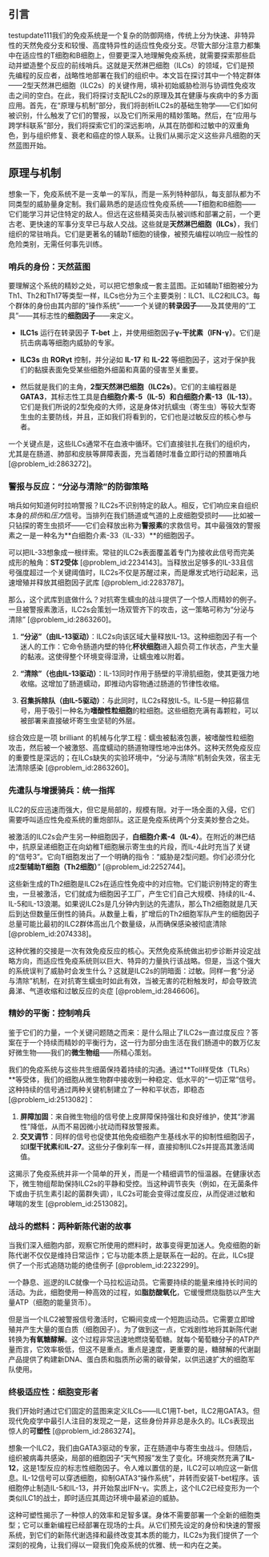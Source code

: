 ## 引言
testupdate111我们的免疫系统是一个复杂的防御网络，传统上分为快速、非特异性的天然免疫分支和较慢、高度特异性的适应性免疫分支。尽管大部分注意力都集中在适应性的T细胞和B细胞上，但要更深入地理解免疫系统，就需要探索那些启动并塑造整个反应的前线哨兵。这就是天然淋巴细胞（ILCs）的领域，它们是预先编程的反应者，战略性地部署在我们的组织中。本文旨在探讨其中一个特定群体——2型天然淋巴细胞（ILC2s）的关键作用，填补初始威胁检测与协调性免疫攻击之间的空白。在此，我们将探讨支配ILC2s的原理及其在健康与疾病中的多方面应用。首先，在“原理与机制”部分，我们将剖析ILC2s的基础生物学——它们如何被识别，什么触发了它们的警报，以及它们所采用的精妙策略。然后，在“应用与跨学科联系”部分，我们将探索它们的深远影响，从其在防御和过敏中的双重角色，到与组织修复、衰老和癌症的惊人联系。让我们从揭示定义这些非凡细胞的天然蓝图开始。

## 原理与机制

想象一下，免疫系统不是一支单一的军队，而是一系列特种部队，每支部队都为不同类型的威胁量身定制。我们最熟悉的是适应性免疫系统——T细胞和B细胞——它们能学习并记住特定的敌人。但远在这些精英突击队被训练和部署之前，一个更古老、更快速的军事分支早已与敌人交战。这些就是**天然淋巴细胞（ILCs）**，我们组织的常驻哨兵。它们是更著名的辅助T细胞的镜像，被预先编程以响应一般性的危险类别，无需任何事先训练。

### 哨兵的身份：天然蓝图

要理解这个系统的精妙之处，可以把它想象成一套主蓝图。正如辅助T细胞被分为Th1、Th2和Th17等类型一样，ILCs也分为三个主要类别：ILC1、ILC2和ILC3。每个群体的身份由其内部的“操作系统”——一个关键的**转录因子**——及其使用的“工具”——其标志性的**细胞因子**——来定义。

- **ILC1s** 运行在转录因子 **T-bet** 上，并使用细胞因子**γ-干扰素（IFN-γ）**。它们是抗击病毒等细胞内威胁的专家。

- **ILC3s** 由 **RORγt** 控制，并分泌如 **IL-17** 和 **IL-22** 等细胞因子，这对于保护我们的黏膜表面免受某些细胞外细菌和真菌的侵害至关重要。

- 然后就是我们的主角，**2型天然淋巴细胞（ILC2s）**。它们的主编程器是 **GATA3**，其标志性工具是**白细胞介素-5（IL-5）**和**白细胞介素-13（IL-13）**。它们是我们所说的2型免疫的大师，这是身体对抗蠕虫（寄生虫）等较大型寄生虫的主要防线，并且，正如我们将看到的，它们也是过敏反应的核心参与者。

一个关键点是，这些ILCs通常不在血液中循环。它们直接驻扎在我们的组织内，尤其是在肠道、肺部和皮肤等屏障表面，充当着随时准备立即行动的预置哨兵 [@problem_id:2863272]。

### 警报与反应：“分泌与清除”的防御策略

哨兵如何知道何时拉响警报？ILC2s不识别特定的敌人。相反，它们响应来自组织本身的*损伤*和*压力*信号。当排列在我们肠道或气道的上皮细胞受损时——比如被一只钻探的寄生虫损坏——它们会释放出称为**警报素**的求救信号。其中最强效的警报素之一是一种名为**白细胞介素-33（IL-33）**的细胞因子。

可以把IL-33想象成一根绊索。常驻的ILC2s表面覆盖着专门为接收此信号而完美成形的触角：**ST2受体** [@problem_id:2234143]。当释放出足够多的IL-33且信号强度超过一个关键阈值时，ILC2s不仅是苏醒过来，而是爆发式地行动起来，迅速增殖并释放其细胞因子武库 [@problem_id:2283787]。

那么，这个武库到底做什么？对抗寄生蠕虫的战斗提供了一个惊人而精妙的例子。一旦被警报素激活，ILC2s会策划一场双管齐下的攻击，这一策略可称为“分泌与清除” [@problem_id:2863260]。

1.  **“分泌”（由IL-13驱动）**：ILC2s向该区域大量释放IL-13。这种细胞因子有一个迷人的工作：它命令肠道内壁的特化**杯状细胞**进入超负荷工作状态，产生大量的黏液。这使得整个环境变得湿滑，让蠕虫难以附着。

2.  **“清除”（也由IL-13驱动）**：IL-13同时作用于肠壁的平滑肌细胞，使其更强力地收缩。这增加了肠道蠕动，即推动内容物通过肠道的节律性收缩。

3.  **召集拆除队（由IL-5驱动）**：与此同时，ILC2s释放IL-5。IL-5是一种招募信号，用于吸引一种名为**嗜酸性粒细胞**的粒细胞。这些细胞充满有毒颗粒，可以被部署来直接破坏寄生虫坚韧的外层。

综合效应是一项 brilliant 的机械与化学工程：蠕虫被黏液包裹，被嗜酸性粒细胞攻击，然后被一个被激怒、高度蠕动的肠道物理性地冲出体外。这种天然免疫反应的重要性是深远的；在ILCs缺失的实验环境中，“分泌与清除”机制会失效，宿主无法清除感染 [@problem_id:2863260]。

### 先遣队与增援骑兵：统一指挥

ILC2的反应迅速而强大，但它是局部的，规模有限。对于一场全面的入侵，它们需要呼叫适应性免疫系统的重炮部队。这正是免疫系统两个分支美妙整合之处。

被激活的ILC2s会产生另一种细胞因子，**白细胞介素-4（IL-4）**。在附近的淋巴结中，抗原呈递细胞正在向幼稚T细胞展示寄生虫的片段，而IL-4此时充当了关键的“信号3”。它向T细胞发出了一个明确的指令：“威胁是2型问题。你们必须分化成**2型辅助T细胞（Th2细胞）**” [@problem_id:2252744]。

这些新生成的Th2细胞是ILC2s在适应性免疫中的对应物。它们能识别特定的寄生虫，一旦被激活，它们就成为细胞因子工厂，产生它们自己大规模、持续的IL-4、IL-5和IL-13浪潮。如果说ILC2s是几分钟内到达的先遣队，那么Th2细胞就是几天后到达但数量压倒性的骑兵。从数量上看，扩增后的Th2细胞军队产生的细胞因子总量可能比最初的ILC2群体高出几个数量级，从而确保感染被彻底清除 [@problem_id:2074338]。

这种优雅的交接是一次有效免疫反应的核心。天然免疫系统做出初步诊断并设定战略方向，而适应性免疫系统则以巨大、特异的力量执行该战略。但是，当这个强大的系统误判了威胁时会发生什么？这就是ILC2s的阴暗面：过敏。同样一套“分泌与清除”机制，在对抗寄生蠕虫时如此有效，当被无害的花粉触发时，却会导致流鼻涕、气道收缩和过敏反应的炎症 [@problem_id:2846606]。

### 精妙的平衡：控制哨兵

鉴于它们的力量，一个关键问题随之而来：是什么阻止了ILC2s一直过度反应？答案在于一个持续而精妙的平衡行为，这一行为部分由生活在我们肠道中的数万亿友好微生物——我们的**微生物组**——所精心策划。

我们的免疫系统与这些共生细菌保持着持续的沟通。通过**Toll样受体（TLRs）**等受体，我们的细胞从微生物群中接收到一种稳定、低水平的“一切正常”信号。这种持续的信号通过两种关键机制建立了一种和平状态，即稳态 [@problem_id:2513082]：

1.  **屏障加固**：来自微生物组的信号使上皮屏障保持强壮和良好维护，使其“渗漏性”降低，从而不易因微小扰动而释放警报素。
2.  **交叉调节**：同样的信号也促使其他免疫细胞产生基线水平的抑制性细胞因子，如**I型干扰素**和**IL-27**。这些分子像刹车一样，直接抑制ILC2s并提高其激活阈值。

这揭示了免疫系统并非一个简单的开关，而是一个精细调节的恒温器。在健康状态下，微生物组帮助保持ILC2s的平静和受控。当这种调节丧失（例如，在无菌条件下或由于抗生素引起的菌群失调），ILC2s可能会变得过度反应，从而促进过敏和哮喘的发生 [@problem_id:2513082]。

### 战斗的燃料：两种新陈代谢的故事

当我们深入细胞内部，观察它所使用的燃料时，故事变得更加迷人。免疫细胞的新陈代谢不仅仅是维持日常运作；它与功能本质上是联系在一起的。在此，ILCs提供了一个形式追随功能的绝佳例子 [@problem_id:2232299]。

一个静息、巡逻的ILC就像一个马拉松运动员。它需要持续的能量来维持长时间的活动。为此，细胞使用一种高效的过程，如**脂肪酸氧化**，它缓慢燃烧脂肪以产生大量ATP（细胞的能量货币）。

但是当一个ILC2被警报信号激活时，它瞬间变成一个短跑运动员。它需要立即增殖并产生大量的蛋白质（细胞因子）。为了做到这一点，它戏剧性地将其新陈代谢转换为**有氧糖酵解**。这个过程非常迅速地燃烧葡萄糖。就每个葡萄糖分子的ATP产量而言，它效率极低，但这不是重点。重点是速度，更重要的是，糖酵解的代谢副产品提供了构建新DNA、蛋白质和脂质所必需的碳骨架，以供迅速扩大的细胞军队使用。

### 终极适应性：细胞变形者

我们开始时通过它们固定的蓝图来定义ILCs——ILC1用T-bet，ILC2用GATA3。但现代免疫学中最引人注目的发现之一是，这些身份并非总是永久的。ILCs表现出惊人的**可塑性** [@problem_id:2863274]。

想象一个ILC2，我们由GATA3驱动的专家，正在肠道中与寄生虫战斗。但随后，组织被病毒共感染，局部的细胞因子“天气预报”发生了变化。环境突然充满了**IL-12**，这是1型反应的标志性细胞因子。令人难以置信的是，ILC2可以响应这一新信息。IL-12信号可以穿透细胞，抑制GATA3“操作系统”，并转而安装T-bet程序。该细胞停止制造IL-5和IL-13，并开始泵出IFN-γ。实质上，这个ILC2已经变形为一个类似ILC1的战士，即时适应其周边环境中最紧迫的威胁。

这种可塑性揭示了一种惊人的效率和足智多谋。身体不需要部署一个全新的细胞类型；它可以重新编程已经部署在现场的士兵。从它们预先设定的身份和快速的警报系统，到它们的新陈代谢选择和最终改变其本质的能力，ILC2s为我们提供了一个深刻的视角，让我们得以一窥我们免疫系统的优雅、统一和内在之美。

